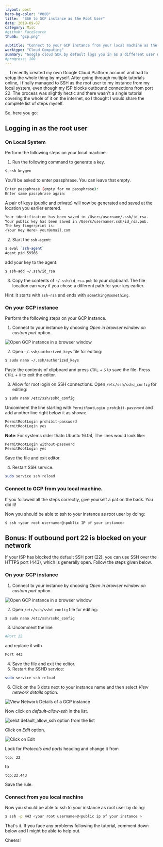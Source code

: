 ```yaml
---
layout: post
hero-bg-color: "#000"
title:  "SSH to GCP instance as the Root User"
date: 2019-09-07
category: Misc
#github: FaceSearch
thumb: "gcp.png"

subtitle: "Connect to your GCP instance from your local machine as the root user."
worktype: "Cloud Computing"
summary: "Google cloud SDK by default logs you in as a different user when connected via SSH. The steps to overcome this limitation and login as the root user are discussed briefly in the tutorial. BONUS: If your ISP blocks the default SSH port, I have also included a small section that still allows you to SSH to your GCP instance, using an alternative port."
#progress: 100
---
```


&nbsp;&nbsp;&nbsp;&nbsp;I recently created my own Google Cloud Platform account and had to setup the whole thing by myself. After going through multiple tutorials online, I finally managed to SSH as the root user to my instance from my local system, even though my ISP blocks outbound connections from port 22. The process was slightly hectic and there wasn't a single tutorial covering the whole of it on the internet, so I thought I would share the complete list of steps myself.

So, here you go:

## Logging in as the root user

### On Local System

Perform the following steps on your local machine.

1. Run the following command to generate a key.
```bash
$ ssh-keygen
```
You'll be asked to enter passphrase. You can leave that empty.
```bash
Enter passphrase (empty for no passphrase):
Enter same passphrase again:
```
A pair of keys (public and private) will now be generated and saved at the location you earlier entered.

```bash
Your identification has been saved in /Users/username/.ssh/id_rsa.
Your public key has been saved in /Users/username/.ssh/id_rsa.pub.
The key fingerprint is:
<Your Key Here> your@email.com
```

2. Start the `ssh-agent`:
```bash
$ eval `ssh-agent`
Agent pid 59566
```
add your key to the agent:
```bash
$ ssh-add ~/.ssh/id_rsa
```

3. Copy the contents of `~/.ssh/id_rsa.pub` to your clipboard. The file location can vary if you chose a different path for your key earlier.

Hint: It starts with `ssh-rsa` and ends with `something@something`.

### On your GCP instance

Perform the following steps on your GCP instance.

1. Connect to your instance by choosing _Open in browser window on custom port_ option.

![Open GCP instance in a browser window](https://tlgur.com/d/gvabz0pG)

2. Open `~/.ssh/authorized_keys` file for editing:
```bash
$ sudo nano ~/.ssh/authorized_keys
```
Paste the contents of clipboard and press `CTRL` + `S` to save the file. Press `CTRL` + `X` to exit the editor.

3. Allow for root login on SSH connections. Open `/etc/ssh/sshd_config` for editing:
```bash
$ sudo nano /etc/ssh/sshd_config
```
Uncomment the line starting with `PermitRootLogin prohibit-password` and add another line right below it as shown:
```bash
PermitRootLogin prohibit-password
PermitRootLogin yes
```
**Note**: For systems older thatn Ubuntu 16.04, The lines would look like:
```bash
PermitRootLogin without-password
PermitRootLogin yes
```
Save the file and exit editor.

4. Restart SSH service.
```bash
sudo service ssh reload
```

### Connect to GCP from you local machine.

If you followed all the steps correctly, give yourself a pat on the back. You did it!

Now you should be able to ssh to your instance as root user by doing:
```bash
$ ssh <your root username>@<public IP of your instance>
```


## Bonus: If outbound port 22 is blocked on your network

If your ISP has blocked the default SSH port (22), you can use SSH over the HTTPS port (443), which is generally open. Follow the steps given below.

### On your GCP instance
1. Connect to your instance by choosing _Open in browser window on custom port_ option.

![Open GCP instance in a browser window](https://tlgur.com/d/gvabz0pG)

2. Open `/etc/ssh/sshd_config` file for editing:
```bash
$ sudo nano /etc/ssh/sshd_config
```
3. Uncomment the line
```bash
#Port 22
```
and replace it with
```bash
Port 443
```
4. Save the file and exit the editor.
5. Restart the SSHD service:
```bash
sudo service ssh reload
```
6. Click on the 3 dots next to your instance name and then select _View network details_ option.

![View Network Details of a GCP instance](https://tlgur.com/d/g09Zyw34)

Now click on _default-allow-ssh_ in the list.

![selct default_allow_ssh option from the list](https://tlgur.com/d/8BQOw5d4)

Click on _Edit_ option.

![Click on Edit](https://tlgur.com/d/4AQXmkv4)

Look for _Protocols and ports_ heading and change it from

```
tcp: 22
```
to
```
tcp:22,443
```
Save the rule.

### Connect from you local machine
Now you should be able to ssh to your instance as root user by doing:
```bash
$ ssh -p 443 <your root username>@<public ip of your instance >
```

That's it. If you face any problems following the tutorial, comment down below and I might be able to help out.

Cheers!
